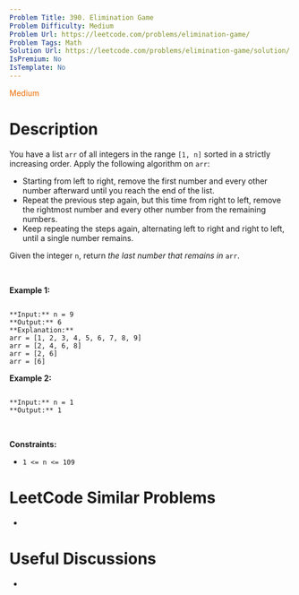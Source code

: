 ```yaml
---
Problem Title: 390. Elimination Game
Problem Difficulty: Medium
Problem Url: https://leetcode.com/problems/elimination-game/
Problem Tags: Math
Solution Url: https://leetcode.com/problems/elimination-game/solution/
IsPremium: No
IsTemplate: No
---
```


<span style="color: rgb(239, 108, 0);">Medium</span>

# Description

You have a list `arr` of all integers in the range `[1, n]` sorted in a strictly increasing order. Apply the following algorithm on `arr`:


* Starting from left to right, remove the first number and every other number afterward until you reach the end of the list.
* Repeat the previous step again, but this time from right to left, remove the rightmost number and every other number from the remaining numbers.
* Keep repeating the steps again, alternating left to right and right to left, until a single number remains.


Given the integer `n`, return *the last number that remains in* `arr`.


 


**Example 1:**



```

**Input:** n = 9
**Output:** 6
**Explanation:**
arr = [1, 2, 3, 4, 5, 6, 7, 8, 9]
arr = [2, 4, 6, 8]
arr = [2, 6]
arr = [6]

```

**Example 2:**



```

**Input:** n = 1
**Output:** 1

```

 


**Constraints:**


* `1 <= n <= 109`




# LeetCode Similar Problems

- []()

# Useful Discussions

- []()
